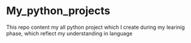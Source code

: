 # My_python_projects
This repo content my all  python project which I create during my learinig phase, which  reflect my understanding in language
